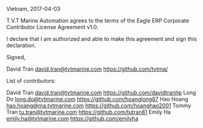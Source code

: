 Vietnam, 2017-04-03

T.V.T Marine Automation agrees to the terms of the Eagle ERP Corporate Contributor License
Agreement v1.0.

I declare that I am authorized and able to make this agreement and sign this
declaration.

Signed,

David Tran david.tran@tvtmarine.com https://github.com/tvtma/

List of contributors:

David Tran david.tran@tvtmarine.com https://github.com/davidtranhp
Long Do long.do@tvtmarine.com https://github.com/hoanglong87
Hao Hoang hao.hoang@ma.tvtmarine.com https://github.com/hoanghao2001
Tommy Tran tu.tran@tvtmarine.com https://github.com/tutran81
Emily Ha emily.ha@tvtmarine.com https://github.com/emilyha
